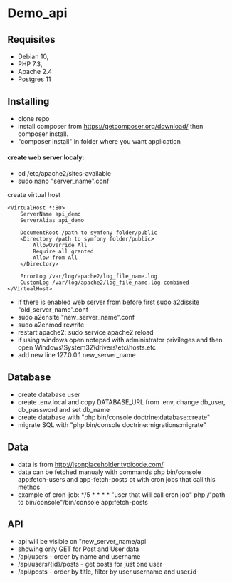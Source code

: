 # Demo_api

## Requisites
- Debian 10, 
- PHP 7.3, 
- Apache 2.4
- Postgres 11

## Installing

 - clone repo
 - install composer from https://getcomposer.org/download/ then composer install.
 - "composer install" in folder where you want application
 
#### create web server localy:

- cd /etc/apache2/sites-available
- sudo nano "server_name".conf

create virtual host

    <VirtualHost *:80>
        ServerName api_demo
        ServerAlias api_demo
    
        DocumentRoot /path to symfony folder/public
        <Directory /path to symfony folder/public>
            AllowOverride All
            Require all granted
            Allow from All
        </Directory>
    
        ErrorLog /var/log/apache2/log_file_name.log
        CustomLog /var/log/apache2/log_file_name.log combined
    </VirtualHost>

- if there is enabled web server from before first sudo a2dissite "old_server_name".conf 
- sudo a2ensite "new_server_name".conf
- sudo a2enmod rewrite
- restart apache2: sudo service apache2 reload
- if using windows open notepad with administrator privileges and then open  Windows\System32\drivers\etc\hosts.etc
- add new line 127.0.0.1 new_server_name

## Database

- create database user
- create .env.local and copy DATABASE_URL from .env, change db_user, db_password and set db_name
- create database with "php bin/console doctrine:database:create"
- migrate SQL with "php bin/console doctrine:migrations:migrate"

## Data

- data is from  http://jsonplaceholder.typicode.com/
- data can be fetched manualy with commands php bin/console app:fetch-users and app-fetch-posts ot with cron jobs that call this methos
- example of cron-job: */5 * * * * "user that will call cron job" php /"path to bin/console"/bin/console app:fetch-posts


## API

- api will be visible on "new_server_name/api
- showing only GET for Post and User data
- /api/users - order by name and username
- /api/users/{id}/posts - get posts for just one user
- /api/posts - order by title, filter by user.username and user.id
